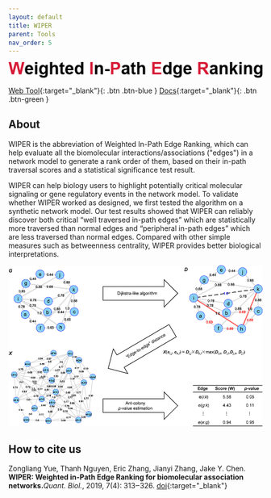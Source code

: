```yaml
---
layout: default
title: WIPER
parent: Tools
nav_order: 5
---
```

![Alt text](/assets/images/wiper-logo.png?raw=true "wiper")

[Web Tool](http://discovery.informatics.uab.edu/WIPER){:target="_blank"}{: .btn .btn-blue }
[Docs](http://discovery.informatics.uab.edu/WIPER/index.php/pages/help){:target="_blank"}{: .btn .btn-green }

## About

WIPER is the abbreviation of Weighted In-Path Edge Ranking, which can help evaluate all the biomolecular interactions/associations ("edges") in a network model to generate a rank order of them, based on their in-path traversal scores and a statistical significance test result.

WIPER can help biology users to highlight potentially critical molecular signaling or gene regulatory events in the network model. To validate whether WIPER worked as designed, we first tested the algorithm on a synthetic network model. Our test results showed that WIPER can reliably discover both critical “well traversed in-path edges” which are statistically more traversed than normal edges and “peripheral in-path edges” which are less traversed than normal edges. Compared with other simple measures such as betweenness centrality, WIPER provides better biological interpretations.

![Alt text](/assets/images/wiper-img.jpeg?raw=true "wiper")

## How to cite us

Zongliang Yue, Thanh Nguyen, Eric Zhang, Jianyi Zhang, Jake Y. Chen. **WIPER: Weighted in-Path Edge Ranking for biomolecular association networks.**_Quant. Biol._, 2019, 7(4): 313‒326.  <span class="fs-3">[doi](https://doi.org/10.1007/s40484-019-0180-y){:target="_blank"}</span>

